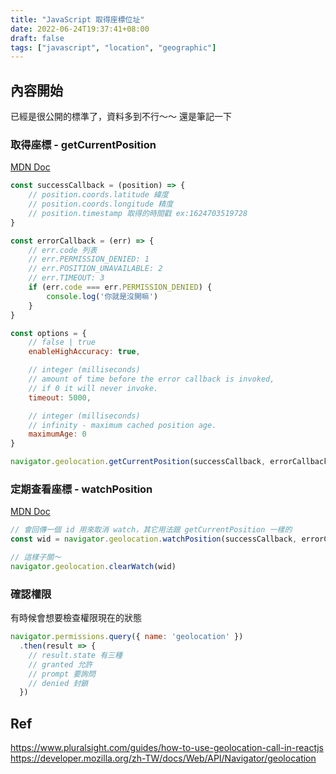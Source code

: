 ```yaml
---
title: "JavaScript 取得座標位址"
date: 2022-06-24T19:37:41+08:00
draft: false
tags: ["javascript", "location", "geographic"]
---
```


## 內容開始
已經是很公開的標準了，資料多到不行～～ 還是筆記一下

### 取得座標 - getCurrentPosition
[MDN Doc](https://developer.mozilla.org/en-US/docs/Web/API/Geolocation/getCurrentPosition)
```javascript
const successCallback = (position) => {
    // position.coords.latitude 緯度
    // position.coords.longitude 精度
    // position.timestamp 取得的時間戳 ex:1624703519728 
}

const errorCallback = (err) => {
    // err.code 列表
    // err.PERMISSION_DENIED: 1
    // err.POSITION_UNAVAILABLE: 2
    // err.TIMEOUT: 3
    if (err.code === err.PERMISSION_DENIED) {
        console.log('你就是沒開嘛')
    }
}

const options = {
    // false | true
    enableHighAccuracy: true,

    // integer (milliseconds)
    // amount of time before the error callback is invoked, 
    // if 0 it will never invoke.
    timeout: 5000,

    // integer (milliseconds)
    // infinity - maximum cached position age.
    maximumAge: 0
}

navigator.geolocation.getCurrentPosition(successCallback, errorCallback, options)
```

### 定期查看座標 - watchPosition
[MDN Doc](https://developer.mozilla.org/en-US/docs/Web/API/Geolocation/watchPosition)
```javascript
// 會回傳一個 id 用來取消 watch，其它用法跟 getCurrentPosition 一樣的
const wid = navigator.geolocation.watchPosition(successCallback, errorCallback, options)

// 這樣子關～
navigator.geolocation.clearWatch(wid)
```
### 確認權限
有時候會想要檢查權限現在的狀態
```javascript
navigator.permissions.query({ name: 'geolocation' })
  .then(result => {
    // result.state 有三種
    // granted 允許
    // prompt 要詢問
    // denied 封鎖
  })
```

## Ref
https://www.pluralsight.com/guides/how-to-use-geolocation-call-in-reactjs
https://developer.mozilla.org/zh-TW/docs/Web/API/Navigator/geolocation